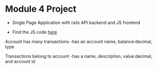 # Module 4 Project

* Single Page Application with rails API backend and JS frontend

* Find the JS code [here](https://github.com/botto54/JS-project-frontend)

Account has many transactions
-has an account name, balance:decimal, type

Transactions belong to account
-has a name, description, value:decimal, and account id